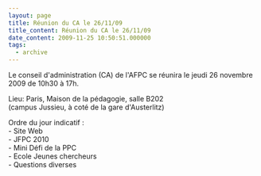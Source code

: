 ```yaml
---
layout: page
title: Réunion du CA le 26/11/09
title_content: Réunion du CA le 26/11/09
date_content: 2009-11-25 10:50:51.000000
tags:
  - archive
---
```

Le conseil d'administration (CA) de l'AFPC se réunira le jeudi 26 novembre
2009 de 10h30 à 17h.  
  
Lieu: Paris, Maison de la pédagogie, salle B202  
(campus Jussieu, à coté de la gare d'Austerlitz)  
  
Ordre du jour indicatif :  
\- Site Web  
\- JFPC 2010  
\- Mini Défi de la PPC  
\- Ecole Jeunes chercheurs  
\- Questions diverses

